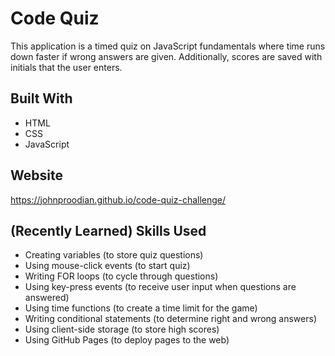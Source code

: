 # Code Quiz

This application is a timed quiz on JavaScript fundamentals where time runs down faster if wrong answers are given. Additionally, scores are saved with initials that the user enters.

## Built With
* HTML
* CSS
* JavaScript

## Website
https://johnproodian.github.io/code-quiz-challenge/

## (Recently Learned) Skills Used
* Creating variables (to store quiz questions)
* Using mouse-click events (to start quiz)
* Writing FOR loops (to cycle through questions)
* Using key-press events (to receive user input when questions are answered)
* Using time functions (to create a time limit for the game)
* Writing conditional statements (to determine right and wrong answers)
* Using client-side storage (to store high scores)
* Using GitHub Pages (to deploy pages to the web)
